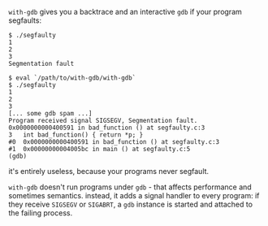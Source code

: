 `with-gdb` gives you a backtrace and an interactive `gdb` if your
program segfaults:

```
$ ./segfaulty
1
2
3
Segmentation fault

$ eval `/path/to/with-gdb/with-gdb`
$ ./segfaulty
1
2
3
[... some gdb spam ...]
Program received signal SIGSEGV, Segmentation fault.
0x0000000000400591 in bad_function () at segfaulty.c:3
3	int bad_function() { return *p; }
#0  0x0000000000400591 in bad_function () at segfaulty.c:3
#1  0x00000000004005bc in main () at segfaulty.c:5
(gdb)
```

it's entirely useless, because your programs never segfault.

`with-gdb` doesn't run programs under `gdb` - that affects performance
and sometimes semantics. instead, it adds a signal handler to every
program: if they receive `SIGSEGV` or `SIGABRT`, a `gdb` instance is
started and attached to the failing process.
